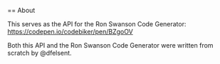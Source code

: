 == About

This serves as the API for the Ron Swanson Code Generator: https://codepen.io/codebiker/pen/BZgoOV

Both this API and the Ron Swanson Code Generator were written from scratch by @dfelsent.